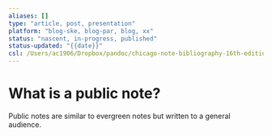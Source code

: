 ```yaml
---
aliases: []
type: "article, post, presentation"
platform: "blog-ske, blog-par, blog, xx"
status: "nascent, in-progress, published"
status-updated: "{{date}}"
csl: /Users/ac1906/Dropbox/pandoc/chicago-note-bibliography-16th-edition.csl
---
```


# What is a public note?

Public notes are similar to evergreen notes but written to a general audience. 